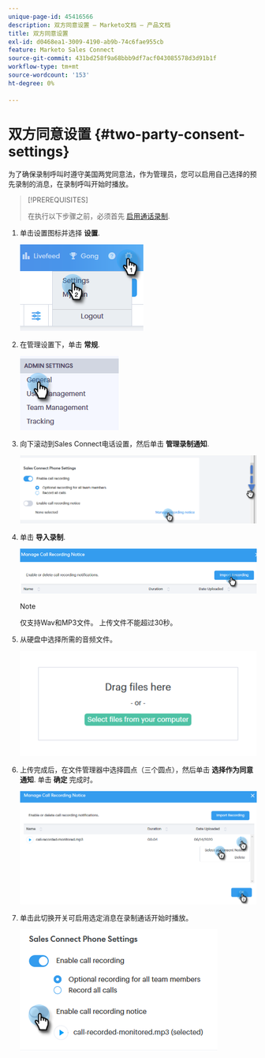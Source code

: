 ```yaml
---
unique-page-id: 45416566
description: 双方同意设置 — Marketo文档 — 产品文档
title: 双方同意设置
exl-id: d0468ea1-3009-4190-ab9b-74c6fae955cb
feature: Marketo Sales Connect
source-git-commit: 431bd258f9a68bbb9df7acf043085578d3d91b1f
workflow-type: tm+mt
source-wordcount: '153'
ht-degree: 0%

---
```


# 双方同意设置 {#two-party-consent-settings}

为了确保录制呼叫时遵守美国两党同意法，作为管理员，您可以启用自己选择的预先录制的消息，在录制呼叫开始时播放。

>[!PREREQUISITES]
>
>在执行以下步骤之前，必须首先 [启用通话录制](/help/marketo/product-docs/marketo-sales-connect/phone/enable-call-recording.md).

1. 单击设置图标并选择 **设置**.

   ![](assets/one-1.png)

1. 在管理设置下，单击 **常规**.

   ![](assets/two-1.png)

1. 向下滚动到Sales Connect电话设置，然后单击 **管理录制通知**.

   ![](assets/three-1.png)

1. 单击 **导入录制**.

   ![](assets/four-1.png)

   >[!NOTE]
   >
   >仅支持Wav和MP3文件。 上传文件不能超过30秒。

1. 从硬盘中选择所需的音频文件。

   ![](assets/five.png)

1. 上传完成后，在文件管理器中选择圆点（三个圆点），然后单击 **选择作为同意通知**. 单击 **确定** 完成时。

   ![](assets/six.png)

1. 单击此切换开关可启用选定消息在录制通话开始时播放。

   ![](assets/seven.png)
